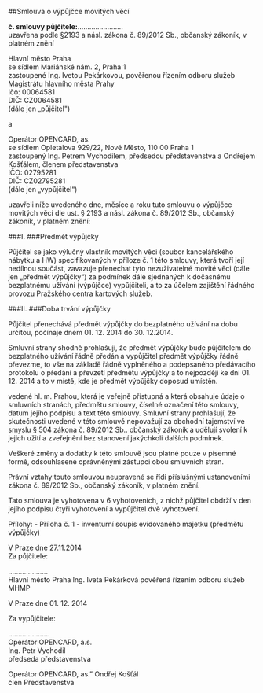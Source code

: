##Smlouva o výpůjčce movitých věcí

**č. smlouvy půjčitele:**.......................  
uzavřena podle §2193 a násl. zákona č. 89/2012 Sb., občanský zákoník, v platném znění

Hlavní město Praha  
se sídlem Mariánské nám. 2, Praha 1  
zastoupené Ing. Ivetou Pekárkovou, pověřenou řízením odboru služeb Magistrátu hlavního města Prahy  
Ičo: 00064581  
DIČ: CZ0064581  
(dále jen „půjčitel")

a

Operátor OPENCARD, as.  
se sídlem Opletalova 929/22, Nové Město, 110 00 Praha 1  
zastoupený Ing. Petrem Vychodilem, předsedou představenstva a Ondřejem Košťálem, členem
představenstva  
IČO: 02795281  
DIČ: CZ02795281  
(dále jen „vypůjčitel“)

uzavřeli níže uvedeného dne, měsíce a roku tuto smlouvu o výpůjčce movitých věcí dle ust. § 2193 a násl. zákona č. 89/2012 Sb., občanský zákoník, v platném znění:

###I.
###Předmět výpůjčky

Půjčitel se jako výlučný vlastník movitých věci (soubor kancelářského nábytku a HW) specifikovaných
v příloze č. 1 této smlouvy, která tvoří její nedílnou součást, zavazuje přenechat tyto nezuživatelné movité
věci (dále jen „předmět výpůjčky“) za podmínek dále sjednaných k dočasnému bezplatnému užívání
(výpůjčce) vypůjčiteli, a to za účelem zajištění řádného provozu Pražského centra kartových služeb.

###II.
###Doba trvání výpůjčky

Půjčitel přenechává předmět výpůjčky do bezplatného užívání na dobu určitou, počínaje dnem 01. 12. 2014
do 30. 12.2014.

Smluvní strany shodně prohlašují, že předmět výpůjčky bude půjčitelem do bezplatného užívání řádně
předán a vypůjčitel předmět výpůjčky řádně převezme, to vše na základě řádně vyplněného a podepsaného
předávacího protokolu o předání a převzetí předmětu výpůjčky a to nejpozději ke dni 01. 12. 2014 a to v
místě, kde je předmět výpůjčky doposud umístěn.


vedené hl. m. Prahou, která je veřejně přístupná a která obsahuje údaje o smluvních stranách, předmětu
smlouvy, číselné označení této smlouvy, datum jejího podpisu a text této smlouvy. Smluvní strany
prohlašují, že skutečnosti uvedené v této smlouvě nepovažují za obchodní tajemství ve smyslu § 504
zákona č. 89/2012 Sb.. občanský zákoník a udělují svolení k jejich užití a zveřejnění bez stanovení
jakýchkoli dalších podmínek.

Veškeré změny a dodatky k této smlouvě jsou platné pouze v písemné formě, odsouhlasené oprávněnými
zástupci obou smluvních stran.

Právní vztahy touto smlouvou neupravené se řídí příslušnými ustanoveními zákona č. 89/2012 Sb.,
občanský zákoník, v platném znění.

Tato smlouva je vyhotovena v 6 vyhotoveních, z nichž půjčitel obdrží v den jejího podpisu čtyři vyhotovení a
vypůjčitel dvě vyhotovení.

Přílohy: - Příloha č. 1 - inventurní soupis evidovaného majetku (předmětu výpůjčky)

V Praze dne 27.11.2014   
Za půjčitele:

....................  
Hlavní město Praha
lng. Iveta Pekárková
pověřená řízením odboru služeb MHMP

V Praze dne 01. 12. 2014

Za vypůjčitele:

.....................  
Operátor OPENCARD, a.s.  
Ing. Petr Vychodil  
předseda představenstva

Operátor OPENCARD, as.”
Ondřej Košťál  
člen Představenstva
